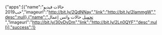 
  {"apps":[{"name":"حالات فيديو حب2019","imageurl":"http://bit.ly/2QdNNay","link":"http://bit.ly/2IammgW","desc":null},{"name":"تحميل حالات واتس إعمال ","imageurl":"http://bit.ly/30vDyDm","link":"http://bit.ly/2Ln0QYF","desc":null}],"success":1}
